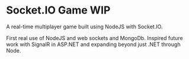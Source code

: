 # Socket.IO Game WIP
A real-time multiplayer game built using NodeJS with Socket.IO.

First real use of NodeJS and web sockets and MongoDb. 
Inspired future work with SignalR in ASP.NET and expanding beyond just .NET through Node.
